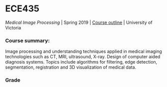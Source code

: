 # ECE435


_Medical Image Processing_ | Spring 2019 | [Course outline](https://drive.google.com/file/d/1pttB_XiK4yHNMvswD0w7B3aPpovR2UpF/view?usp=sharing) | University of Victoria 

### Course summary:

Image processing and understanding techniques applied in medical imaging technologies such as CT, MRI, ultrasound, X-ray. Design of computer aided diagnosis systems. Topics include algorithms for filtering, edge detection, segmentation, registration and 3D visualization of medical data. 

### Grade
